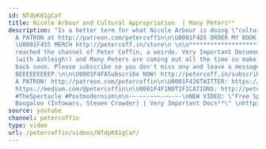 ```yaml
---
id: NTdpK81gCaY
title: Nicole Arbour and Cultural Appropriation  | Many Peters²⁹
description: "Is a better term for what Nicole Arbour is doing \"cultural value extraction?\"\n\U0001F4A5BECOME
  A PATRON at http://patreon.com/petercoffin\n\U0001F4D5 ORDER MY BOOK http://amzn.to/2FEsqJR
  \U0001F455 MERCH http://petercoff.in/store\n \n\n*****************************************\n\nYou've
  reached the channel of Peter Coffin, a weirdo. Very Important Documentaries, Adversaries
  (with Ashleigh!) and Many Peters are coming out all the time so make sure to check
  back soon. Please subscribe so you don't miss any and leave a message at the beep.
  BEEEEEEEEEP.\n\n\U0001F4FASubscribe NOW! http://petercoff.in/subscribe\n\U0001F496BECOME
  A PATRON! http://patreon.com/petercoffin\n\U0001F426TWITTER: https://twitter.com/petercoffin\n\U0001F4F0MEDIUM:
  https://medium.com/@petercoffin\n\U0001F4F1NOTIFICATIONS: http://petercoff.in\n\n********************\n\n#ThisIsAmerica
  #TheSpectacle #Postmodernism\n\n-~-~~-~~~-~~-~-\nNEW VIDEO: \"Free Speech 2: Censorship
  Boogaloo (Infowars, Steven Crowder) | Very Important Docs²³\" \nhttps://www.youtube.com/watch?v=SlFdykutQ0g&list=PL9oHQnEByWyXObkJN9YYQS9hxBjpN8RLG\n-~-~~-~~~-~~-~-"
source: youtube
channel: petercoffin
type: video
url: /petercoffin/videos/NTdpK81gCaY/
---
```

